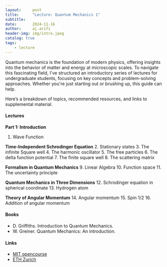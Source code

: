 ```yaml
---
layout:     post
title:      "Lecture: Quantum Mechanics 1"
subtitle:   
date:       2024-11-16
author:     aj.arifi
header-img: img/intro.jpeg
catalog: true
tags:
    - lecture
---
```


Quantum mechanics is the foundation of modern physics, 
offering insights into the behavior of matter and energy at microscopic scales. 
To navigate this fascinating field, I've structured an introductory series of lectures for undergraduate students, 
focusing on key concepts and problem-solving approaches. Whether you're just starting out or brushing up, this guide can help. 

Here’s a breakdown of topics, recommended resources, and links to supplemental material.

#### Lectures

**Part 1: Introduction**
1. Wave Function
  
**Time-Independent Schrodinger Equation**
2. Stationary states
3. The infinite Square well
4. The harmonic oscillator
5. The free particles
6. The delta function potential
7. The finite square well
8. The scattering matrix

**Formalism in Quantum Mechanics**
9. Linear Algebra
10. Function space
11. The uncertainty principle

**Quantum Mechanics in Three Dimensions**
12. Schrodinger equation in spherical coordinate
13. Hydrogen atom

**Theory of Angular Momentum**
14. Angular momentum
15. Spin 1/2
16. Addition of angular momentum

#### Books
- D. Griffiths. Introduction to Quantum Mechanics.
- W. Greiner. Quantum Mechanics: An introduction.

#### Links
- [MIT opencourse](https://ocw.mit.edu/courses/8-04-quantum-physics-i-spring-2016/pages/lecture-notes/)
- [ETH Zurich](https://itp.phys.ethz.ch/research/particle/lectures/quantum-mechanics-1.html)
